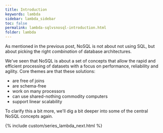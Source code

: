 ```yaml
---
title: Introduction
keywords: lambda
sidebar: lambda_sidebar
toc: false
permalink: lambda-sqlvsnosql-introduction.html
folder: lambda
---
```


As mentioned in the previous post, NoSQL is not about not using SQL, but about picking the right _combination_ of database architectures.

We've seen that NoSQL is about a set of concepts that allow the rapid and efficient processing of datasets with a focus on performance, reliability and agility. Core themes are that these solutions:

- are free of joins
- are schema-free
- work on many processors
- can use shared-nothing commodity computers
- support linear scalability

To clarify this a bit more, we'll dig a bit deeper into some of the central NoSQL concepts again.

{% include custom/series_lambda_next.html %}
